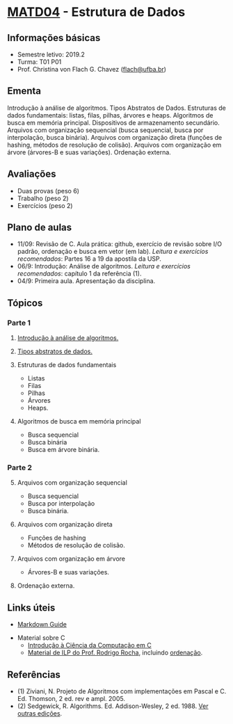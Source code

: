 # [MATD04](https://alunoweb.ufba.br/SiacWWW/ExibirEmentaPublico.do?cdDisciplina=MATD04&nuPerInicial=20101) - Estrutura de Dados

## Informações básicas

- Semestre letivo: 2019.2
- Turma: T01 P01
- Prof. Christina von Flach G. Chavez (flach@ufba.br)

## Ementa

Introdução à análise de algoritmos. 
Tipos Abstratos de Dados. 
Estruturas de dados fundamentais: listas, filas, pilhas, árvores e heaps. 
Algoritmos de busca em memória principal. 
Dispositivos de armazenamento secundário. 
Arquivos com organização sequencial (busca sequencial, busca por interpolação, busca binária). 
Arquivos com organização direta (funções de hashing, métodos de resolução de colisão). 
Arquivos com organização em árvore (árvores-B e suas variações). 
Ordenação externa.

## Avaliações

+ Duas provas (peso 6) 
+ Trabalho (peso 2)
+ Exercícios (peso 2)

## Plano de aulas

- 11/09: Revisão de C. Aula prática: github, exercício de revisão sobre I/O padrão, ordenação e busca em vetor (em lab). *Leitura e exercícios recomendados*: Partes 16 a 19 da apostila da USP.
- 06/9: Introdução: Análise de algoritmos. *Leitura e exercícios recomendados*: capítulo 1 da referência (1). 
- 04/9: Primeira aula. Apresentação da disciplina.

## Tópicos

### Parte 1 

1. [Introdução à análise de algoritmos.](tutorial/analisedealgoritmos.md) 

2. [Tipos abstratos de dados.](tutorial/tiposabstratosdedados.md) 

3. Estruturas de dados fundamentais
   - Listas
   - Filas
   - Pilhas
   - Árvores
   - Heaps.

4. Algoritmos de busca em memória principal
   - Busca sequencial
   - Busca binária
   - Busca em árvore binária.

### Parte 2 

5. Arquivos com organização sequencial 
   - Busca sequencial
   - Busca por interpolação
   - Busca binária. 

6. Arquivos com organização direta 
   - Funções de hashing
   - Métodos de resolução de colisão.
 
7. Arquivos com organização em árvore 
   - Árvores-B e suas variações. 

8. Ordenação externa.


## Links úteis 

- [Markdown Guide](https://www.markdownguide.org/basic-syntax/)
+ Material sobre C
   - [Introdução à Ciência da Computação em C](https://www.ime.usp.br/~hitoshi/introducao/)
   - [Material de ILP do Prof. Rodrigo Rocha](https://rodrigorgs.github.io/aulas/mata37/), incluindo [ordenação](https://rodrigorgs.github.io/aulas/mata37/ordenacao).
   
## Referências
- (1) Ziviani, N. Projeto de Algoritmos com implementações em Pascal e C. Ed. Thomson, 2 ed. rev e ampl. 2005.
- (2) Sedgewick, R. Algorithms. Ed. Addison-Wesley, 2 ed. 1988. [Ver outras edições](https://algs4.cs.princeton.edu/home/).





